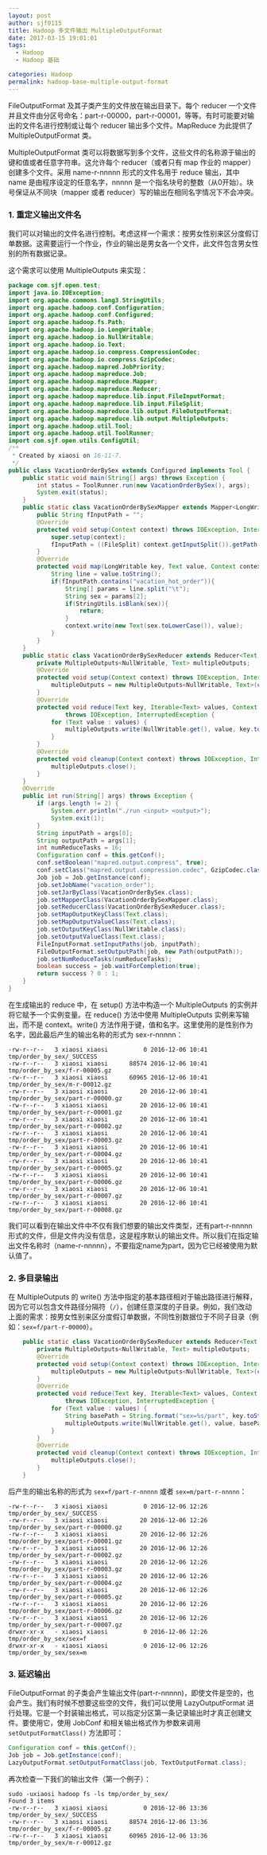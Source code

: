 ```yaml
---
layout: post
author: sjf0115
title: Hadoop 多文件输出 MultipleOutputFormat
date: 2017-03-15 19:01:01
tags:
  - Hadoop
  - Hadoop 基础

categories: Hadoop
permalink: hadoop-base-multiple-output-format
---
```


FileOutputFormat 及其子类产生的文件放在输出目录下。每个 reducer 一个文件并且文件由分区号命名：part-r-00000，part-r-00001，等等。有时可能要对输出的文件名进行控制或让每个 reducer 输出多个文件。MapReduce 为此提供了 MultipleOutputFormat 类。

MultipleOutputFormat 类可以将数据写到多个文件，这些文件的名称源于输出的键和值或者任意字符串。这允许每个 reducer（或者只有 map 作业的 mapper）创建多个文件。采用 name-r-nnnnn 形式的文件名用于 reduce 输出，其中 name 是由程序设定的任意名字，nnnnn 是一个指名块号的整数（从0开始）。块号保证从不同块（mapper 或者 reducer）写的输出在相同名字情况下不会冲突。

### 1. 重定义输出文件名

我们可以对输出的文件名进行控制。考虑这样一个需求：按男女性别来区分度假订单数据。这需要运行一个作业，作业的输出是男女各一个文件，此文件包含男女性别的所有数据记录。

这个需求可以使用 MultipleOutputs 来实现：

```java
package com.sjf.open.test;
import java.io.IOException;
import org.apache.commons.lang3.StringUtils;
import org.apache.hadoop.conf.Configuration;
import org.apache.hadoop.conf.Configured;
import org.apache.hadoop.fs.Path;
import org.apache.hadoop.io.LongWritable;
import org.apache.hadoop.io.NullWritable;
import org.apache.hadoop.io.Text;
import org.apache.hadoop.io.compress.CompressionCodec;
import org.apache.hadoop.io.compress.GzipCodec;
import org.apache.hadoop.mapred.JobPriority;
import org.apache.hadoop.mapreduce.Job;
import org.apache.hadoop.mapreduce.Mapper;
import org.apache.hadoop.mapreduce.Reducer;
import org.apache.hadoop.mapreduce.lib.input.FileInputFormat;
import org.apache.hadoop.mapreduce.lib.input.FileSplit;
import org.apache.hadoop.mapreduce.lib.output.FileOutputFormat;
import org.apache.hadoop.mapreduce.lib.output.MultipleOutputs;
import org.apache.hadoop.util.Tool;
import org.apache.hadoop.util.ToolRunner;
import com.sjf.open.utils.ConfigUtil;
/**
 * Created by xiaosi on 16-11-7.
 */
public class VacationOrderBySex extends Configured implements Tool {
    public static void main(String[] args) throws Exception {
        int status = ToolRunner.run(new VacationOrderBySex(), args);
        System.exit(status);
    }
    public static class VacationOrderBySexMapper extends Mapper<LongWritable, Text, Text, Text> {
        public String fInputPath = "";
        @Override
        protected void setup(Context context) throws IOException, InterruptedException {
            super.setup(context);
            fInputPath = ((FileSplit) context.getInputSplit()).getPath().toString();
        }
        @Override
        protected void map(LongWritable key, Text value, Context context) throws IOException, InterruptedException {
            String line = value.toString();
            if(fInputPath.contains("vacation_hot_order")){
                String[] params = line.split("\t");
                String sex = params[2];
                if(StringUtils.isBlank(sex)){
                    return;
                }
                context.write(new Text(sex.toLowerCase()), value);
            }
        }
    }
    public static class VacationOrderBySexReducer extends Reducer<Text, Text, NullWritable, Text> {
        private MultipleOutputs<NullWritable, Text> multipleOutputs;
        @Override
        protected void setup(Context context) throws IOException, InterruptedException {
            multipleOutputs = new MultipleOutputs<NullWritable, Text>(context);
        }
        @Override
        protected void reduce(Text key, Iterable<Text> values, Context context)
                throws IOException, InterruptedException {
            for (Text value : values) {
                multipleOutputs.write(NullWritable.get(), value, key.toString());
            }
        }
        @Override
        protected void cleanup(Context context) throws IOException, InterruptedException {
            multipleOutputs.close();
        }
    }
    @Override
    public int run(String[] args) throws Exception {
        if (args.length != 2) {
            System.err.println("./run <input> <output>");
            System.exit(1);
        }
        String inputPath = args[0];
        String outputPath = args[1];
        int numReduceTasks = 16;
        Configuration conf = this.getConf();
        conf.setBoolean("mapred.output.compress", true);
        conf.setClass("mapred.output.compression.codec", GzipCodec.class, CompressionCodec.class);
        Job job = Job.getInstance(conf);
        job.setJobName("vacation_order");
        job.setJarByClass(VacationOrderBySex.class);
        job.setMapperClass(VacationOrderBySexMapper.class);
        job.setReducerClass(VacationOrderBySexReducer.class);
        job.setMapOutputKeyClass(Text.class);
        job.setMapOutputValueClass(Text.class);
        job.setOutputKeyClass(NullWritable.class);
        job.setOutputValueClass(Text.class);
        FileInputFormat.setInputPaths(job, inputPath);
        FileOutputFormat.setOutputPath(job, new Path(outputPath));
        job.setNumReduceTasks(numReduceTasks);
        boolean success = job.waitForCompletion(true);
        return success ? 0 : 1;
    }
}
```
在生成输出的 reduce 中，在 setup() 方法中构造一个 MultipleOutputs 的实例并将它赋予一个实例变量。在 reduce() 方法中使用 MultipleOutputs 实例来写输出，而不是 context。write() 方法作用于键，值和名字。这里使用的是性别作为名字，因此最后产生的输出名称的形式为 sex-r-nnnnn：
```
-rw-r--r--   3 xiaosi xiaosi          0 2016-12-06 10:41 tmp/order_by_sex/_SUCCESS
-rw-r--r--   3 xiaosi xiaosi      88574 2016-12-06 10:41 tmp/order_by_sex/f-r-00005.gz
-rw-r--r--   3 xiaosi xiaosi      60965 2016-12-06 10:41 tmp/order_by_sex/m-r-00012.gz
-rw-r--r--   3 xiaosi xiaosi         20 2016-12-06 10:41 tmp/order_by_sex/part-r-00000.gz
-rw-r--r--   3 xiaosi xiaosi         20 2016-12-06 10:41 tmp/order_by_sex/part-r-00001.gz
-rw-r--r--   3 xiaosi xiaosi         20 2016-12-06 10:41 tmp/order_by_sex/part-r-00002.gz
-rw-r--r--   3 xiaosi xiaosi         20 2016-12-06 10:41 tmp/order_by_sex/part-r-00003.gz
-rw-r--r--   3 xiaosi xiaosi         20 2016-12-06 10:41 tmp/order_by_sex/part-r-00004.gz
-rw-r--r--   3 xiaosi xiaosi         20 2016-12-06 10:41 tmp/order_by_sex/part-r-00005.gz
-rw-r--r--   3 xiaosi xiaosi         20 2016-12-06 10:41 tmp/order_by_sex/part-r-00006.gz
-rw-r--r--   3 xiaosi xiaosi         20 2016-12-06 10:41 tmp/order_by_sex/part-r-00007.gz
-rw-r--r--   3 xiaosi xiaosi         20 2016-12-06 10:41 tmp/order_by_sex/part-r-00008.gz
```
我们可以看到在输出文件中不仅有我们想要的输出文件类型，还有part-r-nnnnn形式的文件，但是文件内没有信息，这是程序默认的输出文件。所以我们在指定输出文件名称时（name-r-nnnnn），不要指定name为part，因为它已经被使用为默认值了。

### 2. 多目录输出

在 MultipleOutputs 的 write() 方法中指定的基本路径相对于输出路径进行解释，因为它可以包含文件路径分隔符（`/`），创建任意深度的子目录。例如，我们改动上面的需求：按男女性别来区分度假订单数据，不同性别数据位于不同子目录（例如：`sex=f/part-r-00000`）。
```java
    public static class VacationOrderBySexReducer extends Reducer<Text, Text, NullWritable, Text> {
        private MultipleOutputs<NullWritable, Text> multipleOutputs;
        @Override
        protected void setup(Context context) throws IOException, InterruptedException {
            multipleOutputs = new MultipleOutputs<NullWritable, Text>(context);
        }
        @Override
        protected void reduce(Text key, Iterable<Text> values, Context context)
                throws IOException, InterruptedException {
            for (Text value : values) {
                String basePath = String.format("sex=%s/part", key.toString());
                multipleOutputs.write(NullWritable.get(), value, basePath);
            }
        }
        @Override
        protected void cleanup(Context context) throws IOException, InterruptedException {
            multipleOutputs.close();
        }
    }
```
后产生的输出名称的形式为 `sex=f/part-r-nnnnn` 或者 `sex=m/part-r-nnnnn`：
```
-rw-r--r--   3 xiaosi xiaosi          0 2016-12-06 12:26 tmp/order_by_sex/_SUCCESS
-rw-r--r--   3 xiaosi xiaosi         20 2016-12-06 12:26 tmp/order_by_sex/part-r-00000.gz
-rw-r--r--   3 xiaosi xiaosi         20 2016-12-06 12:26 tmp/order_by_sex/part-r-00001.gz
-rw-r--r--   3 xiaosi xiaosi         20 2016-12-06 12:26 tmp/order_by_sex/part-r-00002.gz
-rw-r--r--   3 xiaosi xiaosi         20 2016-12-06 12:26 tmp/order_by_sex/part-r-00003.gz
-rw-r--r--   3 xiaosi xiaosi         20 2016-12-06 12:26 tmp/order_by_sex/part-r-00004.gz
-rw-r--r--   3 xiaosi xiaosi         20 2016-12-06 12:26 tmp/order_by_sex/part-r-00005.gz
-rw-r--r--   3 xiaosi xiaosi         20 2016-12-06 12:26 tmp/order_by_sex/part-r-00006.gz
-rw-r--r--   3 xiaosi xiaosi         20 2016-12-06 12:26 tmp/order_by_sex/part-r-00007.gz
drwxr-xr-x   - xiaosi xiaosi          0 2016-12-06 12:26 tmp/order_by_sex/sex=f
drwxr-xr-x   - xiaosi xiaosi          0 2016-12-06 12:26 tmp/order_by_sex/sex=m
```

### 3. 延迟输出

FileOutputFormat 的子类会产生输出文件(part-r-nnnnn)，即使文件是空的，也会产生。我们有时候不想要这些空的文件，我们可以使用 LazyOutputFormat 进行处理。它是一个封装输出格式，可以指定分区第一条记录输出时才真正创建文件。要使用它，使用 JobConf 和相关输出格式作为参数来调用 `setOutputFormatClass()` 方法即可：
```java
Configuration conf = this.getConf();
Job job = Job.getInstance(conf);
LazyOutputFormat.setOutputFormatClass(job, TextOutputFormat.class);
```
再次检查一下我们的输出文件（第一个例子）：
```
sudo -uxiaosi hadoop fs -ls tmp/order_by_sex/
Found 3 items
-rw-r--r--   3 xiaosi xiaosi          0 2016-12-06 13:36 tmp/order_by_sex/_SUCCESS
-rw-r--r--   3 xiaosi xiaosi      88574 2016-12-06 13:36 tmp/order_by_sex/f-r-00005.gz
-rw-r--r--   3 xiaosi xiaosi      60965 2016-12-06 13:36 tmp/order_by_sex/m-r-00012.gz
```
